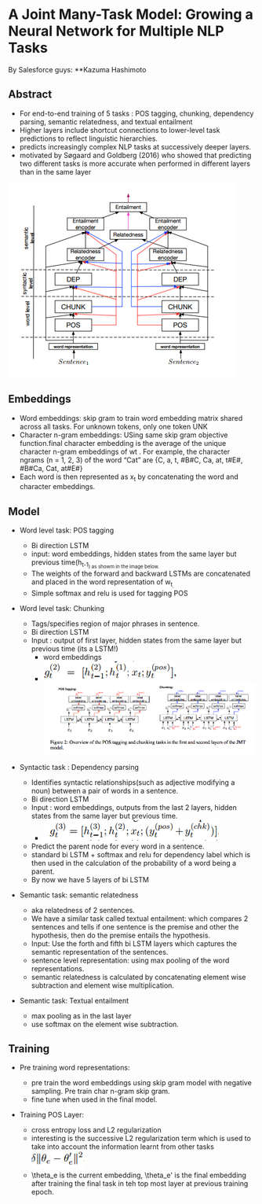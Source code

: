 # A Joint Many-Task Model: Growing a Neural Network for Multiple NLP Tasks

By Salesforce guys: **Kazuma Hashimoto

## Abstract
- For end-to-end training of 5 tasks : POS tagging, chunking, dependency parsing, semantic relatedness, and textual entailment
-  Higher layers include
shortcut connections to lower-level
task predictions to reflect linguistic hierarchies.
- predicts increasingly
complex NLP tasks at successively deeper layers.
- motivated by Søgaard and
Goldberg (2016) who showed that predicting two
different tasks is more accurate when performed in
different layers than in the same layer

![architecture.PNG](1.PNG)

## Embeddings
- Word embeddings: skip gram to train word embedding matrix shared across all tasks. For unknown tokens, only one token UNK
- Character n-gram embeddings: USing same skip gram objective function.final character embedding
is the average of the unique character n-gram
embeddings of wt
. For example, the character ngrams
(n = 1, 2, 3) of the word “Cat” are {C, a,
t, #B#C, Ca, at, t#E#, #B#Ca, Cat, at#E#}
- Each word is then represented as x<sub>t</sub> by concatenating the word and character embeddings.
 ## Model
 - Word level task: POS tagging
    - Bi direction LSTM
    - input: word embeddings, hidden states from the same layer but previous time(h<sub>t-1<sub>) as showm in the image below.
    - The weights of the forward and backward LSTMs are concatenated and placed in the word representation of w<sub>t<sub>.
    - Simple softmax and relu is used for tagging POS
 - Word level task: Chunking
    - Tags/specifies region of major phrases in sentence.
    - Bi direction LSTM 
    - Input : output of first layer, hidden states from the same layer but previous time (its a LSTM!)
       - word embeddings
       - ![input.png](3.PNG)
 ![posnchunking.PNG](2.png)
- Syntactic task : Dependency parsing
   - Identifies syntactic relationships(such as adjective modifying a noun) between a pair of words in a sentence. 
   - Bi direction LSTM
   - Input : word embeddings, outputs from the last 2 layers, hidden states from the same layer but previous time.
     - ![input.png](4.PNG)
   - Predict the parent node for every word in a sentence.
   - standard bi LSTM + softmax and relu for dependency label which is then used in the calculation of the probability of a word being a parent.
   - By now we have 5 layers of bi LSTM
   
- Semantic task: semantic relatedness
  - aka relatedness of 2 sentences.
  - We have a similar task called textual entailment: which compares 2 sentences and tells if one sentence is the premise and other the hypothesis, then do the premise entails the hypothesis.
  - Input: Use the forth and fifth bi LSTM layers which captures the semantic representation of the sentences.
  - sentence level representation: using max pooling of the word representations.
  - semantic relatedness is calculated by concatenating element wise subtraction and element wise multiplication.
  
- Semantic task: Textual entailment
  - max pooling as in the last layer
  - use softmax on the element wise subtraction.


## Training
- Pre training word representations:
  - pre train the word embeddings using skip gram model with negative sampling. Pre train char n-gram skip gram. 
  - fine tune when used in the final model.
  
- Training POS Layer:
  - cross entropy loss and L2 regularization
  - interesting is the successive L2 regularization term which is used to take into account the information learnt from other tasks
     ![succ_reg.png](5.PNG)
  - \theta_e is the current embedding, \theta_e' is the final embedding after training the final task in teh top most layer at previous training epoch.
  
  
   
   
   
